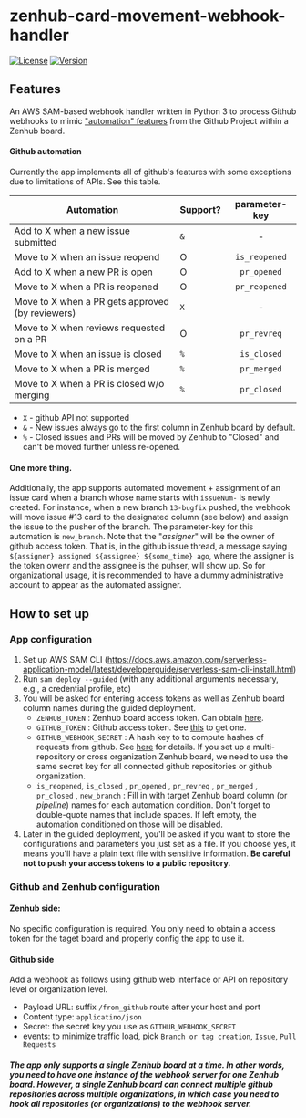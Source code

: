 # zenhub-card-movement-webhook-handler
[![License](https://img.shields.io/github/license/keighrim/zenhub-card-movement-webhook.svg?style=popout-square)](LICENSE) 
[![Version](https://img.shields.io/github/tag/keighrim/zenhub-card-movement-webhook.svg?style=popout-square)](https://github.com/keighrim/zenhub-card-movement-webhook/tags) 

## Features 

An AWS SAM-based webhook handler written in Python 3 to process Github webhooks to mimic ["automation" features](https://help.github.com/en/articles/configuring-automation-for-project-boards) from the Github Project within a Zenhub board.

#### Github automation 
Currently the app implements all of github's features with some exceptions due to limitations of APIs. See this table. 

| Automation | Support? | parameter-key |
| --- | --- | :---: |
| Add to X when a new issue submitted | `&` | - |
| Move to X when an issue reopend | O | `is_reopened` |
| Add to X when a new PR is open | O | `pr_opened` |
| Move to X when a PR is reopened | O | `pr_reopened` |
| Move to X when a PR gets approved (by reviewers) | `X` | - |
| Move to X when reviews requested on a PR | O | `pr_revreq` |
| Move to X when an issue is closed | `%` | `is_closed` |
| Move to X when a PR is merged | `%` | `pr_merged` |
| Move to X when a PR is closed w/o merging | `%` | `pr_closed` |

* `X` - github API not supported
* `&` - New issues always go to the first column in Zenhub board by default. 
* `%` - Closed issues and PRs will be moved by Zenhub to "Closed" and can't be moved further unless re-opened. 

#### One more thing. 
Additionally, the app supports automated movement + assignment of an issue card when a branch whose name starts with `issueNum-` is newly created. For instance, when a new branch `13-bugfix` pushed, the webhook will move issue #13 card to the designated column (see below) and assign the issue to the pusher of the branch. The parameter-key for this automation is `new_branch`. Note that the "*assigner*" will be the owner of github access token. That is, in the github issue thread, a message saying `${assigner} assigned ${assignee} ${some_time} ago`, where the assigner is the token owenr and the assignee is the puhser, will show up. So for organizational usage, it is recommended to have a dummy administrative account to appear as the automated assigner.  

## How to set up

### App configuration

1. Set up AWS SAM CLI (https://docs.aws.amazon.com/serverless-application-model/latest/developerguide/serverless-sam-cli-install.html)
1. Run `sam deploy --guided` (with any additional arguments necessary, e.g., a credential profile, etc)
1. You will be asked for entering access tokens as well as Zenhub board column names during the guided deployment.
    * `ZENHUB_TOKEN` : Zenhub board access token. Can obtain [here](https://app.zenhub.com/dashboard/tokens).
    * `GITHUB_TOKEN` : Github access token. See [this](https://help.github.com/en/articles/creating-a-personal-access-token-for-the-command-line) to get one. 
    * `GITHUB_WEBHOOK_SECRET` : A hash key to to compute hashes of requests from github. See [here](https://developer.github.com/webhooks/securing/#setting-your-secret-token) for details. If you set up a multi-repository or cross organization Zenhub board, we need to use the same secret key for all connected github repositories or github organization. 
    * `is_reopened`, `is_closed` , `pr_opened` , `pr_revreq` , `pr_merged` , `pr_closed` , `new_branch` : Fill in with target Zenhub board column (or *pipeline*) names for each automation condition. Don't forget to double-quote names that include spaces. If left empty, the automation conditioned on those will be disabled. 
1. Later in the guided deployment, you'll be asked if you want to store the configurations and parameters you just set as a file. If you choose yes, it means you'll have a plain text file with sensitive information. **Be careful not to push your access tokens to a public repository.**

### Github and Zenhub configuration 
#### Zenhub side: 
No specific configuration is required. You only need to obtain a access token for the taget board and properly config the app to use it. 
#### Github side
Add a webhook as follows using github web interface or API on repository level or organization level. 
* Payload URL: suffix `/from_github` route after your host and port
* Content type: `applicatino/json`
* Secret: the secret key you use as `GITHUB_WEBHOOK_SECRET`
* events: to minimize traffic load, pick `Branch or tag creation`, `Issue`, `Pull Requests`
    
##### The app only supports a single Zenhub board at a time. In other words, you need to have one instance of the webhook server for one Zenhub board. However, a single Zenhub board can connect multiple github repositories across multiple organizations, in which case you need to hook all repositories (or organizations) to the webhook server.

